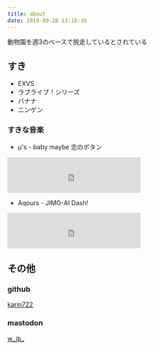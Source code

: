 ```yaml
---
title: about
date: 2019-09-28 13:18:35
---
```

動物園を週3のペースで脱走しているとされている

## すき
- EXVS
- ラブライブ！シリーズ
- バナナ
- ニンゲン

### すきな音楽
- μ's - baby maybe 恋のボタン

<iframe src="https://open.spotify.com/embed/track/4kRSDpXKE1JtzdWdpy2ePM" width="300" height="80" frameborder="0" allowtransparency="true" allow="encrypted-media"></iframe>

- Aqours - JIMO-AI Dash!

<iframe src="https://open.spotify.com/embed/track/3UoWB25H7bsEjB622Caz2s" width="300" height="80" frameborder="0" allowtransparency="true" allow="encrypted-media"></iframe>

## その他
### github
[karin722](https://github.com/karin722)

### mastodon
[w_jb_](https://mstdn.maud.io/@w_jb_)